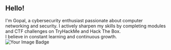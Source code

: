 ## Hello!
I'm Gopal, a cybersecurity enthusiast passionate about computer networking and security. I actively sharpen my skills by completing modules and CTF challenges on TryHackMe and Hack The Box.<br>
I believe in constant learning and continuous growth. <br>
<img src="https://tryhackme-badges.s3.amazonaws.com/rootuser2503.png" alt="Your Image Badge" />
<!--

